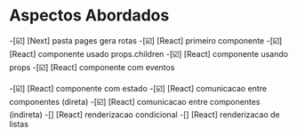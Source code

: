 # Aspectos Abordados

-[️️☑️] [Next] pasta pages gera rotas
-[️️☑️] [React] primeiro componente
-[️️☑️] [React] componente usado props.children
-[️️☑️] [React] componente usando props
-[️️☑️] [React] componente com eventos

-[️️☑️] [React] componente com estado
-[️️☑️] [React] comunicacao entre componentes (direta)
-[️️☑️] [React] comunicacao entre componentes (indireta)
-[] [React] renderizacao condicional
-[] [React] renderizacao de listas
